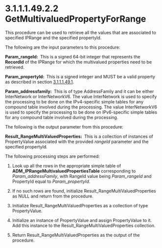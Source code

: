 <html dir="LTR" xmlns:mshelp="http://msdn.microsoft.com/mshelp" xmlns:ddue="http://ddue.schemas.microsoft.com/authoring/2003/5" xmlns:xlink="http://www.w3.org/1999/xlink" xmlns:tool="http://www.microsoft.com/tooltip">
 <body>
 <div id="header">
 <h1 class="heading">3.1.1.1.49.2.2 GetMultivaluedPropertyForRange</h1>
 </div>
 <div id="mainSection">
 <div id="mainBody">
 <div id="allHistory" class="saveHistory"></div>
 <div id="sectionSection0" class="section" name="collapseableSection">
 

<p>This procedure can be used to retrieve all the values that
are associated to specified IPRange and the specified propertyId.</p>

<p>The following are the input parameters to this procedure:</p>

<p><b>Param_rangeId: </b> This is a signed 64-bit
integer that represents the <b>RecordId</b> of the IPRange for which the
multivalued properties need to be retrieved.</p>

<p><b>Param_propertyId: </b> This is a signed integer
and MUST be a valid property as described in section <a href="3dd9c51f-8d89-42d6-a632-6f110488190e.md">3.1.1.1.49.1</a>.</p>

<p><b>Param_addressfamily: </b> This is of type
AddressFamily and it can be either InterNetwork or InterNetworkV6. The value
InterNetwork is used to specify the processing to be done on the IPv4-specific
simple tables for any compound table involved during the processing. The value
InterNetworkV6 is used to specify the processing to be done on IPv6-specific
simple tables for any compound table involved during the processing. </p>

<p>The following is the output parameter from this procedure:</p>

<p><b>Result_RangeMultiValuedProperties: </b> This is a
collection of instances of PropertyValue associated with the provided <i>rangeId</i>
parameter and the specified propertyId.</p>

<p>The following processing steps are performed:</p>

<ol><li><p><span> </span>Look up all the
rows in the appropriate simple table of <b>ADM_IPRangeMultivaluedPropertiesTable</b>
corresponding to <i>Param_addressFamily</i>, with RangeId value being <i>Param_rangeId</i>
and PropertyId equal to <i>Param_propertyId</i>.</p>

</li><li><p><span> </span>If no such rows
are found, initialize Result_RangeMultiValuedProperties as NULL and return from
the procedure.</p>

</li><li><p><span> </span>Initialize
Result_RangeMultiValuedProperties as a collection of type PropertyValue.</p>

</li><li><p><span> </span>Initialize an
instance of PropertyValue and assign PropertyValue to it. Add this instance to
the Result_RangeMultiValuedProperties collection.</p>

</li><li><p><span> </span>Return
Result_RangeMultiValuedProperties as the output of the procedure.</p>

</li></ol>
 </div>
 </div>
 </div>
 </body>
</html>